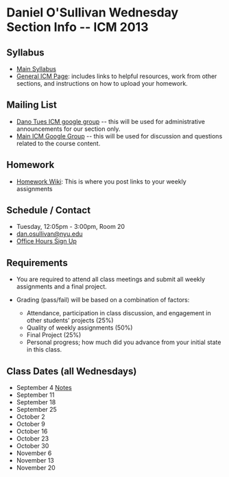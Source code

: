 Daniel O'Sullivan Wednesday Section Info -- ICM 2013
========================================

Syllabus
--------
- [Main Syllabus](https://github.com/ITPNYU/ICM-2013/blob/master/Syllabus-2013-All.md)
- [General ICM Page](https://github.com/ITPNYU/ICM-2013/blob/master/README.md): includes links to helpful resources, work from other sections, and instructions on how to upload your homework.

Mailing List
------------
- [Dano Tues ICM google group](https://groups.google.com/a/nyu.edu/d/forum/icm-dano-f13-wed-group) -- this will be used for administrative announcements for our section only.
- [Main ICM Google Group](https://groups.google.com/a/itp.nyu.edu/group/icm) -- this will be used for discussion and questions related to the course content.

Homework
--------
- [Homework Wiki](https://github.com/ITPNYU/ICM-2013/wiki/Homework-Dano-Wednesday): This is where you post links to your weekly assignments

Schedule / Contact
------------------
- Tuesday, 12:05pm - 3:00pm, Room 20
- dan.osullivan@nyu.edu
- [Office Hours Sign Up](https://www.google.com/calendar/selfsched?sstoken=UVBlTFZhOVNCTmF0fGRlZmF1bHR8MmU2NTM4NjJmOTJiNTUwM2M0YTBmMzcyZDM4NjRkNmQ)

Requirements
------------
- You are required to attend all class meetings and submit all weekly assignments and a final project.

- Grading (pass/fail) will be based on a combination of factors:
    - Attendance, participation in class discussion, and engagement in other students' projects (25%)
    - Quality of weekly assignments (50%) 
    - Final Project (25%)
    - Personal progress; how much did you advance from your initial state in this class.

Class Dates (all Wednesdays)
--------------------------
- September 4 [Notes](https://docs.google.com/presentation/d/1WZImBGx_1BUlhN9Ar-WLz0Nc-B1Dv15SrmVmcKp_m-w/edit?usp=sharing)
- September 11
- September 18
- September 25
- October 2
- October 9
- October 16
- October 23
- October 30
- November 6
- November 13
- November 20
